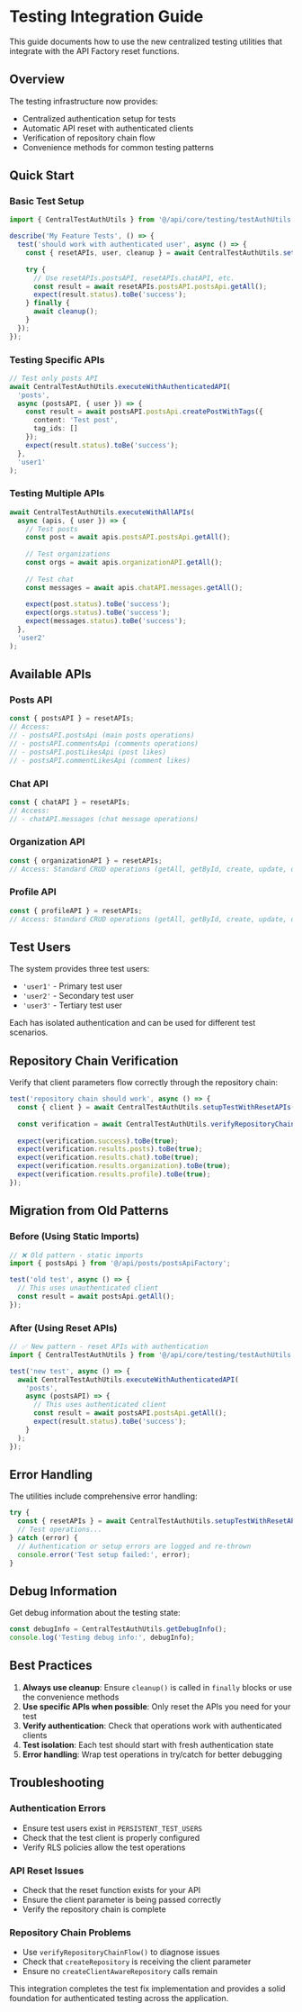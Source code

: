 
# Testing Integration Guide

This guide documents how to use the new centralized testing utilities that integrate with the API Factory reset functions.

## Overview

The testing infrastructure now provides:
- Centralized authentication setup for tests
- Automatic API reset with authenticated clients
- Verification of repository chain flow
- Convenience methods for common testing patterns

## Quick Start

### Basic Test Setup

```typescript
import { CentralTestAuthUtils } from '@/api/core/testing/testAuthUtils';

describe('My Feature Tests', () => {
  test('should work with authenticated user', async () => {
    const { resetAPIs, user, cleanup } = await CentralTestAuthUtils.setupTestWithResetAPIs('user1');
    
    try {
      // Use resetAPIs.postsAPI, resetAPIs.chatAPI, etc.
      const result = await resetAPIs.postsAPI.postsApi.getAll();
      expect(result.status).toBe('success');
    } finally {
      await cleanup();
    }
  });
});
```

### Testing Specific APIs

```typescript
// Test only posts API
await CentralTestAuthUtils.executeWithAuthenticatedAPI(
  'posts',
  async (postsAPI, { user }) => {
    const result = await postsAPI.postsApi.createPostWithTags({
      content: 'Test post',
      tag_ids: []
    });
    expect(result.status).toBe('success');
  },
  'user1'
);
```

### Testing Multiple APIs

```typescript
await CentralTestAuthUtils.executeWithAllAPIs(
  async (apis, { user }) => {
    // Test posts
    const post = await apis.postsAPI.postsApi.getAll();
    
    // Test organizations
    const orgs = await apis.organizationAPI.getAll();
    
    // Test chat
    const messages = await apis.chatAPI.messages.getAll();
    
    expect(post.status).toBe('success');
    expect(orgs.status).toBe('success');
    expect(messages.status).toBe('success');
  },
  'user2'
);
```

## Available APIs

### Posts API
```typescript
const { postsAPI } = resetAPIs;
// Access:
// - postsAPI.postsApi (main posts operations)
// - postsAPI.commentsApi (comments operations)
// - postsAPI.postLikesApi (post likes)
// - postsAPI.commentLikesApi (comment likes)
```

### Chat API
```typescript
const { chatAPI } = resetAPIs;
// Access:
// - chatAPI.messages (chat message operations)
```

### Organization API
```typescript
const { organizationAPI } = resetAPIs;
// Access: Standard CRUD operations (getAll, getById, create, update, delete)
```

### Profile API
```typescript
const { profileAPI } = resetAPIs;
// Access: Standard CRUD operations (getAll, getById, create, update, delete)
```

## Test Users

The system provides three test users:
- `'user1'` - Primary test user
- `'user2'` - Secondary test user  
- `'user3'` - Tertiary test user

Each has isolated authentication and can be used for different test scenarios.

## Repository Chain Verification

Verify that client parameters flow correctly through the repository chain:

```typescript
test('repository chain should work', async () => {
  const { client } = await CentralTestAuthUtils.setupTestWithResetAPIs('user1');
  
  const verification = await CentralTestAuthUtils.verifyRepositoryChainFlow(client);
  
  expect(verification.success).toBe(true);
  expect(verification.results.posts).toBe(true);
  expect(verification.results.chat).toBe(true);
  expect(verification.results.organization).toBe(true);
  expect(verification.results.profile).toBe(true);
});
```

## Migration from Old Patterns

### Before (Using Static Imports)
```typescript
// ❌ Old pattern - static imports
import { postsApi } from '@/api/posts/postsApiFactory';

test('old test', async () => {
  // This uses unauthenticated client
  const result = await postsApi.getAll();
});
```

### After (Using Reset APIs)
```typescript
// ✅ New pattern - reset APIs with authentication
import { CentralTestAuthUtils } from '@/api/core/testing/testAuthUtils';

test('new test', async () => {
  await CentralTestAuthUtils.executeWithAuthenticatedAPI(
    'posts',
    async (postsAPI) => {
      // This uses authenticated client
      const result = await postsAPI.postsApi.getAll();
      expect(result.status).toBe('success');
    }
  );
});
```

## Error Handling

The utilities include comprehensive error handling:

```typescript
try {
  const { resetAPIs } = await CentralTestAuthUtils.setupTestWithResetAPIs('user1');
  // Test operations...
} catch (error) {
  // Authentication or setup errors are logged and re-thrown
  console.error('Test setup failed:', error);
}
```

## Debug Information

Get debug information about the testing state:

```typescript
const debugInfo = CentralTestAuthUtils.getDebugInfo();
console.log('Testing debug info:', debugInfo);
```

## Best Practices

1. **Always use cleanup**: Ensure `cleanup()` is called in `finally` blocks or use the convenience methods
2. **Use specific APIs when possible**: Only reset the APIs you need for your test
3. **Verify authentication**: Check that operations work with authenticated clients
4. **Test isolation**: Each test should start with fresh authentication state
5. **Error handling**: Wrap test operations in try/catch for better debugging

## Troubleshooting

### Authentication Errors
- Ensure test users exist in `PERSISTENT_TEST_USERS`
- Check that the test client is properly configured
- Verify RLS policies allow the test operations

### API Reset Issues
- Check that the reset function exists for your API
- Ensure the client parameter is being passed correctly
- Verify the repository chain is complete

### Repository Chain Problems
- Use `verifyRepositoryChainFlow()` to diagnose issues
- Check that `createRepository` is receiving the client parameter
- Ensure no `createClientAwareRepository` calls remain

This integration completes the test fix implementation and provides a solid foundation for authenticated testing across the application.

